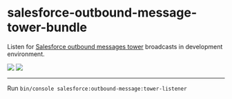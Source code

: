 # salesforce-outbound-message-tower-bundle
Listen for [Salesforce outbound messages tower](https://github.com/comsave/salesforce-outbound-message-tower) broadcasts in development environment.

![](https://img.shields.io/github/v/release/comsave/salesforce-outbound-message-tower-bundle)
![](https://img.shields.io/travis/comsave/salesforce-outbound-message-tower-bundle)

---

Run `bin/console salesforce:outbound-message:tower-listener`
